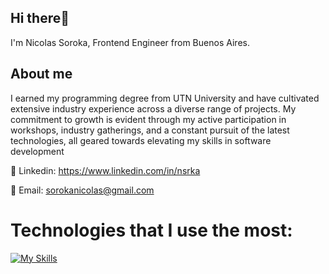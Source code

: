 ## Hi there👋  

I'm Nicolas Soroka,  Frontend Engineer from Buenos Aires.

## About me
  
I earned my programming degree from UTN University and have cultivated extensive industry experience across a diverse range of projects. 
My commitment to growth is evident through my active participation in workshops, industry gatherings, and a constant pursuit of the latest technologies, all geared towards elevating my skills in software development
    
🔗 Linkedin: https://www.linkedin.com/in/nsrka

📧 Email: sorokanicolas@gmail.com
  
# Technologies that I use the most:  
 
[![My Skills](https://skillicons.dev/icons?i=js,html,css,react,nodejs,next,typescript,redux,sass)](https://skillicons.dev)
